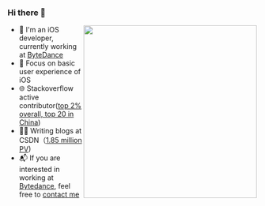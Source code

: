 
### Hi there 👋

<img align="right" src="https://github-readme-stats.vercel.app/api?username=leomobiledeveloper&show_icons=true&icon_color=CE1D2D&text_color=718096&bg_color=ffffff&hide_title=true" width="350"/>

- 💼 I'm an iOS developer, currently working at [ByteDance](https://www.bytedance.com/)
- 🌱 Focus on basic user experience of iOS 
- 🌐 Stackoverflow active contributor([top 2% overall, top 20 in China](https://stackoverflow.com/users/3940672/leo))
- ✍🏻 Writing blogs at CSDN（[1.85 million PV](https://blog.csdn.net/hello_hwc))
- 📬 If you are interested in working at [Bytedance](https://job.bytedance.com/society/), feel free to [contact me](https://github.com/LeoMobileDeveloper/Blogs/issues/5)
